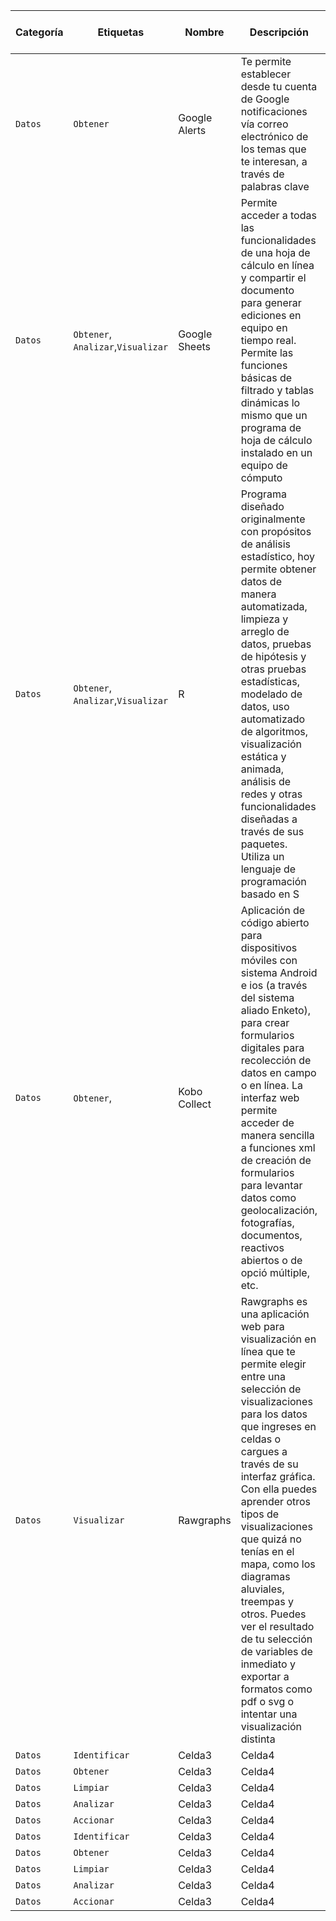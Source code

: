 Categoría | Etiquetas | Nombre | Descripción | Enlace | Fecha de revisión  | Revisor/a
------------ | ------------- | ------------- | ------------- | ------------- | ------------- | -------------
`Datos` | `Obtener`  | Google Alerts | Te permite establecer desde tu cuenta de Google notificaciones vía correo electrónico de los temas que te interesan, a través de palabras clave  | [Google Alerts](https://www.google.com/alerts) | Celda6 | Celda7
`Datos` | `Obtener`, `Analizar`,`Visualizar` | Google Sheets | Permite acceder a todas las funcionalidades de una hoja de cálculo en línea y compartir el documento para generar ediciones en equipo en tiempo real. Permite las funciones básicas de filtrado y tablas dinámicas lo mismo que un programa de hoja de cálculo instalado en un equipo de cómputo| [Google Sheets](https://docs.google.com/spreadsheets/) | Celda6 | Celda7
`Datos` | `Obtener`, `Analizar`,`Visualizar` | R | Programa diseñado originalmente con propósitos de análisis estadístico, hoy permite obtener datos de manera automatizada, limpieza y arreglo de datos, pruebas de hipótesis y otras pruebas estadísticas, modelado de datos, uso automatizado de algoritmos, visualización estática y animada, análisis de redes y otras funcionalidades diseñadas a través de sus paquetes. Utiliza un lenguaje de programación basado en S| [RStats](https://www.r-project.org/) | Celda6 | Celda7
`Datos` | `Obtener`,| Kobo Collect | Aplicación de código abierto para dispositivos móviles con sistema Android e ios (a través del sistema aliado Enketo), para crear formularios digitales para recolección de datos en campo o en línea. La interfaz web permite acceder de manera sencilla a funciones xml de creación de formularios para levantar datos como geolocalización, fotografías, documentos, reactivos abiertos o de opció múltiple, etc.| [Kobo Collect](https://socialtic.org/wp-content/uploads/2018/09/Guia_levantamiento_de_datos_con_moviles.pdf) | Celda6 | Celda7
`Datos` | `Visualizar` | Rawgraphs | Rawgraphs es una aplicación web para visualización en línea que te permite elegir entre una selección de visualizaciones para los datos que ingreses en celdas o cargues a través de su interfaz gráfica. Con ella puedes aprender otros tipos de visualizaciones que quizá no tenías en el mapa, como los diagramas aluviales, treempas y otros. Puedes ver el resultado de tu selección de variables de inmediato y exportar a formatos como pdf o svg o intentar una visualización distinta | [Rawgraphs](https://rawgraphs.io/) | Celda6 | Celda7
`Datos` | `Identificar` | Celda3 | Celda4 | [Celda5](celda5.com) | Celda6 | Celda7
`Datos` | `Obtener` | Celda3 | Celda4 | [Celda5](celda5.com) | Celda6 | Celda7
`Datos` | `Limpiar` | Celda3 | Celda4 | [Celda5](celda5.com) | Celda6 | Celda7
`Datos` | `Analizar` | Celda3 | Celda4 | [Celda5](celda5.com) | Celda6 | Celda7
`Datos` | `Accionar` | Celda3 | Celda4 | [Celda5](celda5.com) | Celda6 | Celda7
`Datos` | `Identificar` | Celda3 | Celda4 | [Celda5](celda5.com) | Celda6 | Celda7
`Datos` | `Obtener` | Celda3 | Celda4 | [Celda5](celda5.com) | Celda6 | Celda7
`Datos` | `Limpiar` | Celda3 | Celda4 | [Celda5](celda5.com) | Celda6 | Celda7
`Datos` | `Analizar` | Celda3 | Celda4 | [Celda5](celda5.com) | Celda6 | Celda7
`Datos` | `Accionar` | Celda3 | Celda4 | [Celda5](celda5.com) | Celda6 | Celda7
